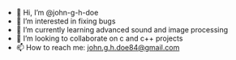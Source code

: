 - 👋 Hi, I’m @john-g-h-doe
- 👀 I’m interested in fixing bugs
- 🌱 I’m currently learning advanced sound and image processing
- 💞️ I’m looking to collaborate on c and c++ projects
- 📫 How to reach me: john.g.h.doe84@gmail.com

<!---
john-g-h-doe/john-g-h-doe is a ✨ special ✨ repository because its `README.md` (this file) appears on your GitHub profile.
You can click the Preview link to take a look at your changes.
--->
